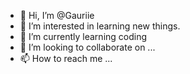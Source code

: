 - 👋 Hi, I’m @Gauriie
- 👀 I’m interested in learning new things.
- 🌱 I’m currently learning coding
- 💞️ I’m looking to collaborate on ...
- 📫 How to reach me ...

<!---
Gauriie/Gauriie is a ✨ special ✨ repository because its `README.md` (this file) appears on your GitHub profile.
You can click the Preview link to take a look at your changes.
--->
